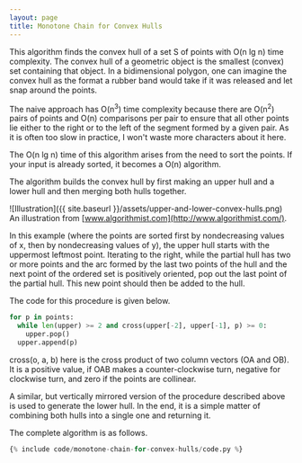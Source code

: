 ```yaml
---
layout: page
title: Monotone Chain for Convex Hulls
---
```


This algorithm finds the convex hull of a set S of points with O(n lg n) time
complexity. The convex hull of a geometric object is the smallest (convex) set
containing that object. In a bidimensional polygon, one can imagine the convex
hull as the format a rubber band  would take if it was released and let snap
around the points.

The naive approach has O(n<sup>3</sup>) time complexity because there are
O(n<sup>2</sup>) pairs of points and O(n) comparisons per pair to ensure that
all other points lie either to the right or to the left of the segment formed by
a given pair. As it is often too slow in practice, I won't waste more characters
about it here.

The O(n lg n) time of this algorithm arises from the need to sort the points. If
your input is already sorted, it becomes a O(n) algorithm.

The algorithm builds the convex hull by first making an upper hull and a lower
hull and then merging both hulls together.

![Illustration]({{ site.baseurl }}/assets/upper-and-lower-convex-hulls.png)
An illustration from [www.algorithmist.com](http://www.algorithmist.com/).

In this example (where the points are sorted first by nondecreasing values of x,
then by nondecreasing values of y), the upper hull starts with the uppermost
leftmost point. Iterating to the right, while the partial hull has two or more
points and the arc formed by the last two points of the hull and the next point
of the ordered set is positively oriented, pop out the last point of the partial
hull. This new point should then be added to the hull.

The code for this procedure is given below.

```python
for p in points:
  while len(upper) >= 2 and cross(upper[-2], upper[-1], p) >= 0:
    upper.pop()
  upper.append(p)
```

cross(o, a, b) here is the cross product of two column vectors (OA and OB). It
is a positive value, if OAB makes a counter-clockwise turn, negative for
clockwise turn, and zero if the points are collinear.

A similar, but vertically mirrored version of the procedure described above is
used to generate the lower hull. In the end, it is a simple matter of combining
both hulls into a single one and returning it.

The complete algorithm is as follows.

```python
{% include code/monotone-chain-for-convex-hulls/code.py %}
```
